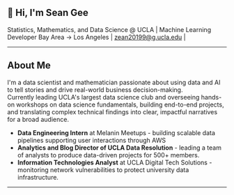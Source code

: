 ## 👋 Hi, I'm Sean Gee

Statistics, Mathematics, and Data Science @ UCLA | Machine Learning Developer
Bay Area -> Los Angeles | zean20199@g.ucla.edu | 

---

## About Me

I'm a data scientist and mathematician passionate about using data and AI to tell stories and drive real-world business decision-making.    
Currently leading UCLA's largest data science club and overseeing hands-on workshops on data science fundamentals, building end-to-end projects, and translating complex technical findings into clear, impactful narratives for a broad audience.

- **Data Engineering Intern** at Melanin Meetups - building scalable data pipelines supporting user interactions through AWS
- **Analytics and Blog Director of UCLA Data Resolution** -  leading a team of analysts to produce data-driven projects for 500+ members.
- **Information Technologies Analyst** at UCLA Digital Tech Solutions - monitoring network vulnerabilities to protect university data infrastructure.
  
---























<!--
**seangee9008/seangee9008** is a ✨ _special_ ✨ repository because its `README.md` (this file) appears on your GitHub profile.

Here are some ideas to get you started:

- 🔭 I’m currently working on ...
- 🌱 I’m currently learning ...
- 👯 I’m looking to collaborate on ...
- 🤔 I’m looking for help with ...
- 💬 Ask me about ...
- 📫 How to reach me: ...
- 😄 Pronouns: ...
- ⚡ Fun fact: ...
-->
